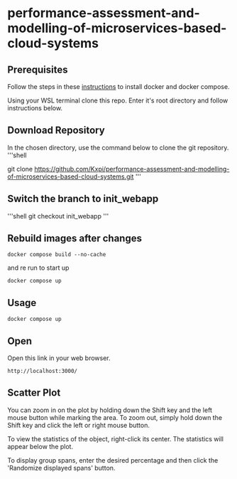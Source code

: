 # performance-assessment-and-modelling-of-microservices-based-cloud-systems

## Prerequisites

Follow the steps in these [instructions](https://docs.docker.com/desktop/install/windows-install/) to install docker and docker compose.

Using your WSL terminal clone this repo. Enter it's root directory and follow instructions below.

## Download Repository

In the chosen directory, use the command below to clone the git repository.
'''shell
<!-- markdownlint-disable-next-line MD034 -->
git clone https://github.com/Kxpi/performance-assessment-and-modelling-of-microservices-based-cloud-systems.git
'''

## Switch the branch to init_webapp

'''shell
git checkout init_webapp
'''

## Rebuild images after changes

```shell
docker compose build --no-cache
```

and re run to start up

```shell
docker compose up
```

## Usage

```shell
docker compose up
```

## Open

Open this link in your web browser.

```url
http://localhost:3000/
```

## Scatter Plot

You can zoom in on the plot by holding down the Shift key and the left mouse button while marking the area. To zoom out, simply hold down the Shift key and click the left or right mouse button.

To view the statistics of the object, right-click its center. The statistics will appear below the plot.

To display group spans, enter the desired percentage and then click the 'Randomize displayed spans' button.
